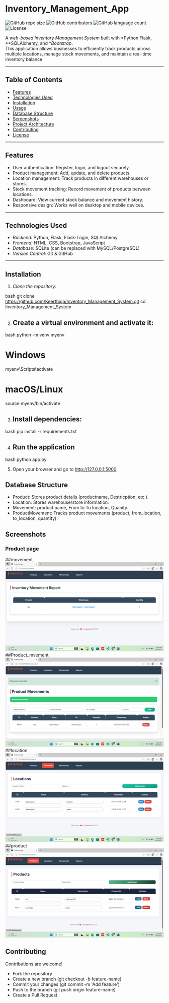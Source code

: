 # Inventory_Management_App

![GitHub repo size](https://img.shields.io/github/repo-size/Keerthiga/Inventory_Management_App)
![GitHub contributors](https://img.shields.io/github/contributors/Keerthiga/Inventory_Management_App)
![GitHub language count](https://img.shields.io/github/languages/count/Keerthiga/Inventory_Management_App)
![License](https://img.shields.io/github/license/Keerthiga/Inventory_Management_App)

A *web-based Inventory Management System* built with *Python Flask, **SQLAlchemy, and **Bootstrap*.  
This application allows businesses to efficiently track products across multiple locations, manage stock movements, and maintain a real-time inventory balance.

---

## Table of Contents

- [Features](#features)  
- [Technologies Used](#technologies-used)  
- [Installation](#installation)  
- [Usage](#usage)  
- [Database Structure](#database-structure)  
- [Screenshots](#screenshots)  
- [Project Architecture](#project-architecture)  
- [Contributing](#contributing)  
- [License](#license)

---

## Features

- User authentication: Register, login, and logout securely.  
- Product management: Add, update, and delete products.  
- Location management: Track products in different warehouses or stores.  
- Stock movement tracking: Record movement of products between locations.  
- Dashboard: View current stock balance and movement history.  
- Responsive design: Works well on desktop and mobile devices.

---

## Technologies Used

- *Backend:* Python, Flask, Flask-Login, SQLAlchemy  
- *Frontend:* HTML, CSS, Bootstrap, JavaScript  
- *Database:* SQLite (can be replaced with MySQL/PostgreSQL)  
- *Version Control:* Git & GitHub  

---

## Installation

1. *Clone the repository:*


bash
git clone https://github.com/Keerthiga/Inventory_Management_System.git
cd Inventory_Management_System


2. ## Create a virtual environment and activate it:


bash
python -m venv myenv
# Windows
myenv\Scripts\activate
# macOS/Linux
source myenv/bin/activate


3. ## Install dependencies:


bash
pip install -r requirements.txt


4. ## Run the application

bash
python app.py

5. Open your browser and go to http://127.0.0.1:5000

## Database Structure
- Product: Stores product details (productname, Destricption, etc.).
- Location: Stores warehouse/store information.
- Movement: product name, From to To location, Quanity.
- ProductMovement: Tracks product movements (product, from_location, to_location, quantity).

## Screenshots

### Product page
##movement
![alt text](<movement pic.png>)
##Product_mvement
![alt text](Product_movement-1.png)
##location
![alt text](location_pic-1.png)
##product
![alt text](productpic-1.png)

## Contributing 

Contributions are welcome!

- Fork the repository
- Create a new branch (git checkout -b feature-name)
- Commit your changes (git commit -m 'Add feature')
- Push to the branch (git push origin feature-name)
- Create a Pull Request
